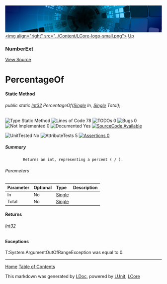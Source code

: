 ![](../Content/LCore-banner-small.png "")
[&lt;img align=&quot;right&quot; src=&quot;../Content/LCore-logo-small.png&quot;&gt;](../../README.md)
[Up](NumberExt.md)

### NumberExt
[View Source](../Extensions/Value%20Types/NumberExt.cs)

# PercentageOf

#### Static Method

###### public static [Int32](https://msdn.microsoft.com/en-us/library/system.int32.aspx) PercentageOf([Single](https://msdn.microsoft.com/en-us/library/system.single.aspx) In, [Single](https://msdn.microsoft.com/en-us/library/system.single.aspx) Total);

![Type Static Method](http://b.repl.ca/v1/Type-Static%20Method-blue.png "") ![Lines of Code 78](http://b.repl.ca/v1/Lines%20of%20Code-78-blue.png "") ![TODOs 0](http://b.repl.ca/v1/TODOs-0-green.png "") ![Bugs 0](http://b.repl.ca/v1/Bugs-0-green.png "") ![Not Implemented 0](http://b.repl.ca/v1/Not%20Implemented-0-green.png "") ![Documented Yes](http://b.repl.ca/v1/Documented-Yes-brightgreen.png "") [![SourceCode Available](http://b.repl.ca/v1/SourceCode-Available-brightgreen.png "")](../Extensions/Value%20Types/NumberExt.cs#L796)

![UnitTested No](http://b.repl.ca/v1/UnitTested-No-lightgrey.png "") ![AttributeTests 5](http://b.repl.ca/v1/AttributeTests-5-brightgreen.png "") [![Assertions 0](http://b.repl.ca/v1/Assertions-0-lightgrey.png "")](../Extensions/Value%20Types/NumberExt.cs)

##### Summary

            Returns an int, representing a percent ( / ).
            

###### Parameters

Parameter | Optional | Type | Description
:---  | :---  | :---  | :--- 
In | No | [Single](https://msdn.microsoft.com/en-us/library/system.single.aspx) | 
Total | No | [Single](https://msdn.microsoft.com/en-us/library/system.single.aspx) | 


#### Returns

###### [Int32](https://msdn.microsoft.com/en-us/library/system.int32.aspx)

#### Exceptions
T:System.ArgumentOutOfRangeException  was equal to 0.



---

[Home](../../README.md) [Table of Contents](../../TableOfContents.md)

This markdown was generated by [LDoc](https://github.com/CodeSingularity/LDoc), powered by [LUnit](https://github.com/CodeSingularity/LUnit), [LCore](https://github.com/CodeSingularity/LCore)

